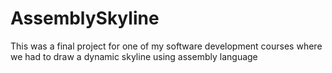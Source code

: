 # AssemblySkyline
This was a final project for one of my software development courses where we had to draw a dynamic skyline using assembly language

